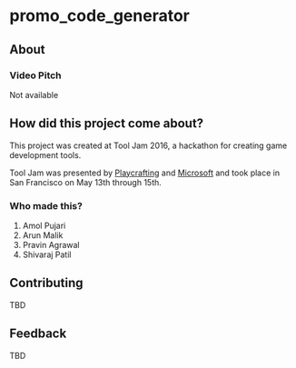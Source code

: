 # promo_code_generator

## About



### Video Pitch
Not available

## How did this project come about?

This project was created at Tool Jam 2016, a hackathon for creating game development tools.

Tool Jam was presented by [Playcrafting](https://www.playcrafting.com/) and [Microsoft](https://developer.microsoft.com/) and took place in San Francisco on May 13th through 15th.

### Who made this?

1. Amol Pujari
1. Arun Malik
1. Pravin Agrawal
1. Shivaraj Patil

## Contributing

TBD

## Feedback

TBD

